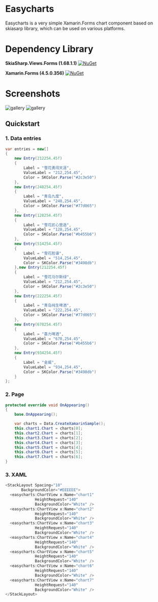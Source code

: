# Easycharts
Easycharts is a very simple Xamarin.Forms chart component based on skiasarp library, which can be used on various platforms.

# Dependency Library
**SkiaSharp.Views.Forms (1.68.1.1)**
[![NuGet](https://img.shields.io/nuget/v/SkiaSharp.Views.Forms.svg?label=NuGet)](https://www.nuget.org/packages/SkiaSharp.Views.Forms/1.68.1.1)

**Xamarin.Forms (4.5.0.356)**
[![NuGet](https://img.shields.io/nuget/v/Xamarin.Forms.svg?label=NuGet)](https://www.nuget.org/packages/Xamarin.Forms/4.5.0.356)

# Screenshots

![gallery](Screenshots/1.png)
![gallery](Screenshots/2.png)

## Quickstart

### 1. Data entries

```csharp
var entries = new[]
{
	new Entry(212254.45f)
	{
		Label = "雪花勇闯天涯",
		ValueLabel = "212,254.45",
		Color = SKColor.Parse("#2c3e50")
	},
	new Entry(248254.45f)
	{
		Label = "青岛九度",
		ValueLabel = "248,254.45",
		Color = SKColor.Parse("#77d065")
	},
	new Entry(128254.45f)
	{
		Label = "雪花匠心营造",
		ValueLabel = "128,254.45",
		Color = SKColor.Parse("#b455b6")
	},
	new Entry(514254.45f)
	{
		Label = "雪花脸谱",
		ValueLabel = "514,254.45",
		Color = SKColor.Parse("#3498db")
	},new Entry(212254.45f)
	{
		Label = "雪花马尔斯绿",
		ValueLabel = "212,254.45",
		Color = SKColor.Parse("#2c3e50")
	},
	new Entry(222254.45f)
	{
		Label = "青岛纯生啤酒",
		ValueLabel = "222,254.45",
		Color = SKColor.Parse("#77d065")
	},
	new Entry(678254.45f)
	{
		Label = "喜力啤酒",
		ValueLabel = "678,254.45",
		Color = SKColor.Parse("#b455b6")
	},
	new Entry(934254.45f)
	{
		Label = "金威",
		ValueLabel = "934,254.45",
		Color = SKColor.Parse("#3498db")
	}
};
```

### 2. Page

```csharp
protected override void OnAppearing()
{
	base.OnAppearing();

	var charts = Data.CreateXamarinSample();
	this.chart1.Chart = charts[0];
	this.chart2.Chart = charts[1];
	this.chart3.Chart = charts[2];
	this.chart4.Chart = charts[3];
	this.chart5.Chart = charts[4];
	this.chart6.Chart = charts[5];
	this.chart7.Chart = charts[6];
}
  ```
  
  ### 3. XAML
  
  ```csharp
<StackLayout Spacing="10"
	     BackgroundColor="#EEEEEE">
    <easycharts:ChartView x:Name="chart1"
			   HeightRequest="140"
			   BackgroundColor="White" />
    <easycharts:ChartView x:Name="chart2"
			   HeightRequest="140"
			   BackgroundColor="White" />
    <easycharts:ChartView x:Name="chart3"
			   HeightRequest="140"
			   BackgroundColor="White" />
    <easycharts:ChartView x:Name="chart4"
			   HeightRequest="140"
			   BackgroundColor="White" />
    <easycharts:ChartView x:Name="chart5"
			   HeightRequest="140"
			   BackgroundColor="White" />
    <easycharts:ChartView x:Name="chart6"
			   HeightRequest="140"
			   BackgroundColor="White" />
    <easycharts:ChartView x:Name="chart7"
			   HeightRequest="140"
			   BackgroundColor="White" />
</StackLayout>
  ```
